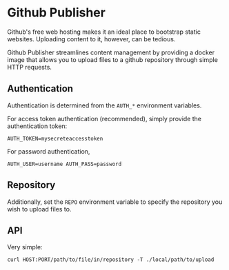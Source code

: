 # Github Publisher

Github's free web hosting makes it an ideal place to bootstrap static websites.
Uploading content to it, however, can be tedious.

Github Publisher streamlines content management by providing a docker image
that allows you to upload files to a github repository through simple HTTP
requests.

## Authentication

Authentication is determined from the `AUTH_*` environment variables.

For access token authentication (recommended), simply provide the authentication token:

`AUTH_TOKEN=mysecreteaccesstoken`

For password authentication, 

`AUTH_USER=username AUTH_PASS=password`

## Repository

Additionally, set the `REPO` environment variable to specify the repository
you wish to upload files to.

## API

Very simple:

```
curl HOST:PORT/path/to/file/in/repository -T ./local/path/to/upload
```


